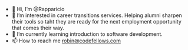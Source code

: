 - 👋 Hi, I’m @Rapparicio
- 👀 I’m interested in career transitions services. Helping alumni sharpen their tools so taht they are ready for the next employment opportunity that comes their way.
- 🌱 I’m currently learning introduction to software development.
- 📫 How to reach me robin@codefellows.com

<!---
Rapparicio/Rapparicio is a ✨ special ✨ repository because its `README.md` (this file) appears on your GitHub profile.
You can click the Preview link to take a look at your changes.
--->
